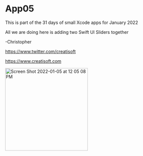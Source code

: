 # App05
This is part of the 31 days of small Xcode apps for January 2022

All we are doing here is adding two Swift UI Sliders together 

-Christopher

https://www.twitter.com/creatisoft

https://www.creatisoft.com


<img width="265" alt="Screen Shot 2022-01-05 at 12 05 08 PM" src="https://user-images.githubusercontent.com/11401446/148282269-68b884cd-68d0-42b9-be95-49c50cd450bf.png">

